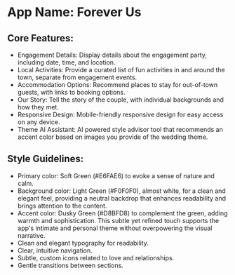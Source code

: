 # **App Name**: Forever Us

## Core Features:

- Engagement Details: Display details about the engagement party, including date, time, and location.
- Local Activities: Provide a curated list of fun activities in and around the town, separate from engagement events.
- Accommodation Options: Recommend places to stay for out-of-town guests, with links to booking options.
- Our Story: Tell the story of the couple, with individual backgrounds and how they met.
- Responsive Design: Mobile-friendly responsive design for easy access on any device.
- Theme AI Assistant: AI powered style advisor tool that recommends an accent color based on images you provide of the wedding theme.

## Style Guidelines:

- Primary color: Soft Green (#E6FAE6) to evoke a sense of nature and calm.
- Background color: Light Green (#F0F0F0), almost white, for a clean and elegant feel, providing a neutral backdrop that enhances readability and brings attention to the content.
- Accent color: Dusky Green (#D8BFD8) to complement the green, adding warmth and sophistication. This subtle yet refined touch supports the app's intimate and personal theme without overpowering the visual narrative.
- Clean and elegant typography for readability.
- Clear, intuitive navigation.
- Subtle, custom icons related to love and relationships.
- Gentle transitions between sections.